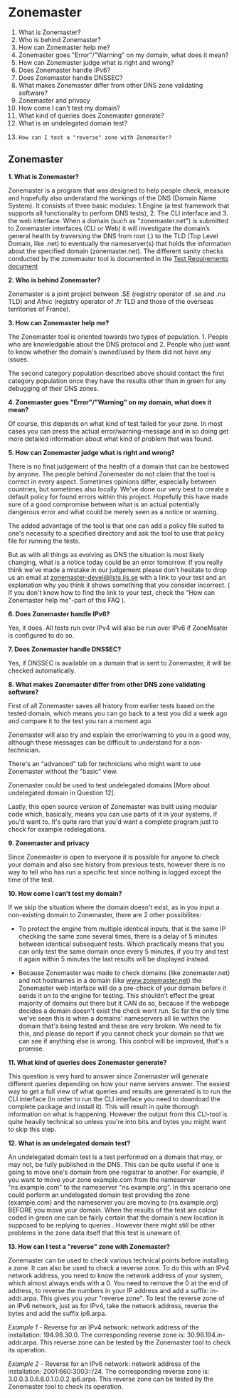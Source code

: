 Zonemaster
==========

1.	What is Zonemaster?
2. 	Who is behind Zonemaster?
3.	How can Zonemaster help me?
4.	Zonemaster goes "Error"/"Warning" on my domain, what does it mean?
5.	How can Zonemaster judge what is right and wrong?
6.	Does Zonemaster handle IPv6?
7.	Does Zonemaster handle DNSSEC? 
8.	What makes Zonemaster differ from other DNS zone validating software?
9.	Zonemaster and privacy
10.	How come I can't test my domain?
11.	What kind of queries does Zonemaster generate?
12.	What is an undelegated domain test?
13. 	How can I test a "reverse" zone with Zonemaster?

Zonemaster
----------
**1. What is Zonemaster?**  

Zonemaster is a program that was designed to help people check, measure and
hopefully also understand the workings of the DNS (Domain Name System). 
It consists of three basic modules: 1.Engine (a test framework that supports all
functionality to perform DNS tests), 2. The CLI interface and 3. the web
interface.
When a domain (such as "zonemaster.net") is submitted to Zonemaster interfaces (CLI or
Web) it will investigate the domain’s general health by traversing the DNS from root 
(.) to the TLD (Top Level Domain, like .net) to eventually the nameserver(s) that holds 
the information about the specified domain (zonemaster.net). The different sanity checks 
conducted by the zonemaster tool is documented in the [Test Requirements
document](https://github.com/dotse/zonemaster/blob/master/docs/requirements/TestRequirements.md)

**2. Who is behind Zonemaster?**

Zonemaster is a joint project between .SE (registry operator of .se and .nu TLD) and Afnic 
(registry operator of .fr TLD and those of the overseas territories of France). 

**3. How can Zonemaster help me?**  

The Zonemaster tool is oriented towards two types of population. 1. People who
are knowledgable about the DNS protocol and 2. People who just want to know
whether the domain's owned/used by them did not have any issues. 

The second category population described above should contact the first
category population once they have the results other than in green for any
debugging of their DNS zones.

**4. Zonemaster goes "Error"/"Warning" on my domain, what does it mean?**  

Of course, this depends on what kind of test failed for your zone. In most cases
you can press the actual error/warning-message and in so doing get more detailed
information about what kind of problem that was found.

**5. How can Zonemaster judge what is right and wrong?**  

There is no final judgement of the health of a domain that can be bestowed by
anyone. The people behind Zonemaster do not claim that the tool is correct in 
every aspect. Sometimes opinions differ, especially between countries, but sometimes 
also locally. We've done our very best to create a default policy for found errors within 
this project. Hopefully this have made sure of a good compromise between what is an actual 
potentially dangerous error and what could be merely seen as a notice or warning.

The added advantage of the tool is that one can add a policy file suited to
one's necessity to a specified directory and ask the tool to use that policy
file for running the tests.

But as with all things as evolving as DNS the situation is most likely
changing, what is a notice today could be an error tomorrow. If you really think
we've made a mistake in our judgement please don't hesitate to drop us an email
at zonemaster-devel@lists.iis.se with a link to your test and an explanation why you think it
shows something that you consider incorrect. ( If you don't know how to find the
link to your test, check the "How can Zonemaster help me"-part of this FAQ ).

**6. Does Zonemaster handle IPv6?**  

Yes, it does. All tests run over IPv4 will also be run over IPv6 if ZoneMsater
is configured to do so.

**7. Does Zonemaster handle DNSSEC?**  

Yes, if DNSSEC is available on a domain that is sent to Zonemaster, it will be
checked automatically.

**8. What makes Zonemaster differ from other DNS zone validating software?**  

First of all Zonemaster saves all history from earlier tests based on the tested
domain, which means you can go back to a test you did a week ago and compare it
to the test you ran a moment ago.

Zonemaster will also try and explain the error/warning to you in a good way,
although these messages can be difficult to understand for a non-technician. 

There's an "advanced" tab for technicians who might want to use Zonemaster
without the "basic" view. 

Zonemaster could be used to test undelegated domains [More about undelegated
domain in Question 12].

Lastly, this open source version of Zonemaster was built using modular code
which, basically, means you can use parts of it in your systems, if you'd want
to. It's quite rare that you'd want a complete program just to check for example
redelegations.

**9. Zonemaster and privacy**  

Since Zonemaster is open to everyone it is possible for anyone to check your
domain and also see history from previous tests, however there is no way to tell
who has run a specific test since nothing is logged except the time of the test.

**10. How come I can't test my domain?**  

If we skip the situation where the domain doesn't exist, as in you input a
non-existing domain to Zonemaster, there are 2 other possibilites: 

 - To protect the engine from multiple identical inputs, that is the same IP
   checking the same zone several times, there is a delay of 5 minutes between
identical subsequent tests. Which practically means that you can only test the
same domain once every 5 minutes, if you try and test it again within 5 minutes
the last results will be displayed instead.

 - Because Zonemaster was made to check domains (like zonemaster.net) and not hostnames
   in a domain (like www.zonemaster.net) the Zonemaster web interface will do a pre-check of
your domain before it sends it on to the engine for testing. This shouldn't
effect the great majority of domains out there but it CAN do so, because if the
webpage decides a domain doesn't exist the check wont run. So far the only time
we've seen this is when a domains' nameservers all lie within the domain that's
being tested and these are very broken. We need to fix this, and please do
report if you cannot check your domain so that we can see if anything else is
wrong. This control will be improved, that's a promise.

**11. What kind of queries does Zonemaster generate?**  

This question is very hard to answer since Zonemaster will generate different
queries depending on how your name servers answer. The easiest way to get a full
view of what queries and results are generated is to run the
CLI interface (In order to run the CLI interface you need to download the
complete package and install it). This will result in quite thorough information on what
is happening. However the output from this CLI-tool is quite heavily technical
so unless you're into bits and bytes you might want to skip this step.

**12. What is an undelegated domain test?**  

An undelegated domain test is a test performed on a domain that may, or may not,
be fully published in the DNS. This can be quite useful if one is going to move
one's domain from one registrar to another. 
For example, if you want to move your zone example.com from the nameserver
"ns.example.com" to the nameserver "ns.example.org". In this scenario one could perform 
an undelegated domain test providing the zone (example.com) and the nameserver you are moving to
(ns.example.org) BEFORE you move your domain. 
When the results of the test are colour coded in green one can be fairly certain
that the domain's new location is supposed to be replying to queries . However there 
might still be other problems in the zone data itself that this test is unaware of.

**13. How can I test a "reverse" zone with Zonemaster?**

Zonemaster can be used to check various technical points before installing a
zone. It can also be used to check a reverse zone. To do this with an IPv4
network address, you need to know the network address of your system, which
almost always ends with a 0. You need to remove the 0 at the end of address, to
reverse the numbers in your IP address and add a suffix: in-addr.arpa. This
gives you your "reverse zone".
To test the reverse zone of an IPv6 network, just as for IPv4, take the network
address, reverse the bytes and add the suffix ip6.arpa.

 *Example 1* - Reverse for an IPv4 network: network address of the installation:
194.98.30.0. The corresponding reverse zone is: 30.98.194.in-addr.arpa. This
reverse zone can be tested by the Zonemaster tool to check its operation.

 *Example 2* - Reverse for an IPv6 network: network address of the installation:
2001:660:3003::/24. The corresponding reverse zone is:
3.0.0.3.0.6.6.0.1.0.0.2.ip6.arpa. This reverse zone can be tested by the
Zonemaster tool to check its operation.


